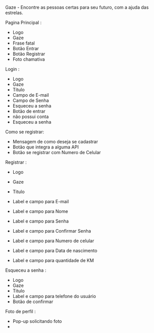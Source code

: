 Gaze - Encontre as pessoas certas para seu futuro, com a ajuda das estrelas.



Pagina Principal :

- Logo
- Gaze
- Frase fatal
- Botão Entrar
- Botão Registrar
- Foto chamativa

Login :

- Logo
- Gaze
- Título
- Campo de E-mail
- Campo de Senha
- Esqueceu a senha
- Botão de entrar
- não possui conta
- Esqueceu a senha

Como se registrar: 

- Mensagem de como deseja se cadastrar
- Botão que integra a alguma API
- Botão se registrar com Numero de Celular



Registrar :

- Logo

- Gaze

- Titulo

- Label e campo para E-mail

- Label e campo para Nome

- Label e campo para Senha

- Label e campo para Confirmar Senha

- Label e campo para Numero de celular

- Label e campo para Data de nascimento

- Label e campo para quantidade de KM

  



Esqueceu a senha :

- Logo
- Gaze
- Titulo
- Label e campo para telefone do usuário
- Botão de confirmar



Foto de perfil :



- Pop-up solicitando foto
- 

